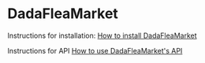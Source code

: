 # DadaFleaMarket

Instructions for installation:
[How to install DadaFleaMarket][1]

Instructions for API
[How to use DadaFleaMarket's API][2]

[1]:https://github.com/chindit/DadaFleaMarket/wiki/Installing-DadaFleaMarket
[2]:https://github.com/chindit/DadaFleaMarket/wiki
